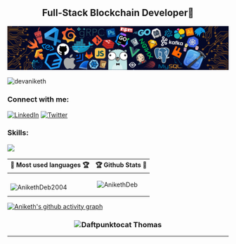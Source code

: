 <h2 align="center">Full-Stack Blockchain Developer🦀</h2>

  

<p align="center">
  <img src="https://raw.githubusercontent.com/KevinPatel04/KevinPatel04/master/header.png" alt="Aniketh Deb">
 </p>

<p align="left"> <img src="https://komarev.com/ghpvc/?username=devaniketh&label=Profile%20views&color=0e75b6&style=flat" alt="devaniketh" /> </p>


<h3 align="left">Connect with me:</h3>


 [![LinkedIn](https://img.shields.io/badge/LinkedIn-%230077B5.svg?logo=linkedin&logoColor=white)](https://linkedin.com/in/https://www.linkedin.com/in/aniketh-deb-/) [![Twitter](https://img.shields.io/badge/Twitter-%231DA1F2.svg?logo=Twitter&logoColor=white)](https://x.com/Aniketh_Deb) 
 
 <h3 align="left">Skills:</h3>


<img src="https://skillicons.dev/icons?i=react,nextjs,ts,solidity,docker,graphql" />








|🎯 Most used languages 🏆| 🏆 Github Stats 🔭|
|----------------------------------|----------------------------|
|<p><img align="left" src="https://github-readme-stats.vercel.app/api/top-langs?username=devaniketh&show_icons=true&locale=en&layout=compact" alt="AnikethDeb2004" /></p> | <p>&nbsp;<img align="center" src="https://github-readme-stats.vercel.app/api?username=devaniketh&show_icons=true&locale=en" alt="AnikethDeb" /></p> |

[![Aniketh's github activity graph](https://github-readme-activity-graph.vercel.app/graph?username=devaniketh&bg_color=000000&color=ffffff&line=9e4c98&point=2e2d2d&area=true&hide_border=true)](https://github.com/ashutosh00710/github-readme-activity-graph)


<h3 align="center">
  <img src="https://octodex.github.com/images/daftpunktocat-thomas.gif" alt="Daftpunktocat Thomas" width="30%" height="auto">
</h3>


---

